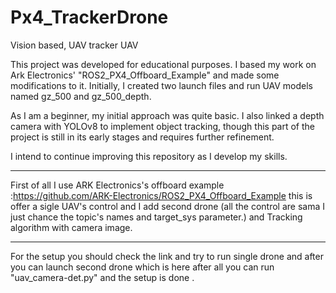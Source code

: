 # Px4_TrackerDrone
Vision based, UAV tracker UAV

This project was developed for educational purposes. I based my work on Ark Electronics' "ROS2_PX4_Offboard_Example" and made some modifications to it. Initially, I created two launch files and run UAV models named gz_500 and gz_500_depth.

As I am a beginner, my initial approach was quite basic. I also linked a depth camera with YOLOv8 to implement object tracking, though this part of the project is still in its early stages and requires further refinement.

I intend to continue improving this repository as I develop my skills.

----------------------------------------------------------------------

First of all I use ARK Electronics's offboard example :https://github.com/ARK-Electronics/ROS2_PX4_Offboard_Example
this is offer a sigle UAV's control and I add second drone (all the control are sama I just chance the topic's names and target_sys parameter.) and Tracking algorithm with camera image.

----------------------------------------------------------------------
For the setup you should check the link and try to run single drone and after you can launch second drone which is here 
after all you can run "uav_camera-det.py" and the setup is done .
